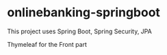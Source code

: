 # onlinebanking-springboot

This project uses Spring Boot, Spring Security, JPA

Thymeleaf for the Front part
